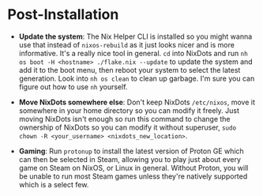 # Post-Installation
- **Update the system**: The Nix Helper CLI is installed so you might wanna use that instead of `nixos-rebuild` as it just looks nicer and is more informative. It's a really nice tool in general. `cd` into NixDots and run `nh os boot -H <hostname> ./flake.nix --update` to update the system and add it to the boot menu, then reboot your system to select the latest generation. Look into `nh os clean` to clean up garbage. I'm sure you can figure out how to use `nh` yourself.

- **Move NixDots somewhere else**: Don't keep NixDots `/etc/nixos`, move it somewhere in your home directory so you can modify it freely. Just moving NixDots isn't enough so run this command to change the ownership of NixDots so you can modify it without superuser, `sudo chown -R <your_username> <nixdots_new_location>`.

- **Gaming**: Run `protonup` to install the latest version of Proton GE which can then be selected in Steam, allowing you to play just about every game on Steam on NixOS, or Linux in general. Without Proton, you will be unable to run most Steam games unless they're natively supported which is a select few.
